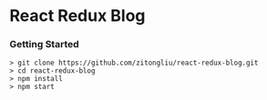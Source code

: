 # React Redux Blog



### Getting Started

```
> git clone https://github.com/zitongliu/react-redux-blog.git
> cd react-redux-blog
> npm install
> npm start
```
